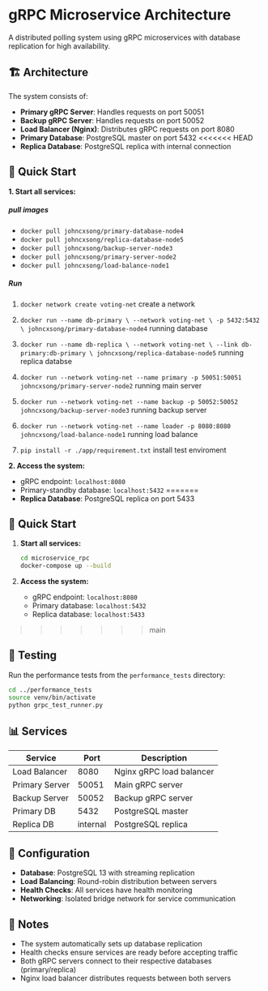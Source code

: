# gRPC Microservice Architecture

A distributed polling system using gRPC microservices with database replication for high availability.

## 🏗️ Architecture

The system consists of:

- **Primary gRPC Server**: Handles requests on port 50051
- **Backup gRPC Server**: Handles requests on port 50052
- **Load Balancer (Nginx)**: Distributes gRPC requests on port 8080
- **Primary Database**: PostgreSQL master on port 5432
<<<<<<< HEAD
- **Replica Database**: PostgreSQL replica with internal connection

## 🚀 Quick Start

**1. Start all services:**

##### pull images 
- `docker pull johncxsong/primary-database-node4` 
- `docker pull johncxsong/replica-database-node5`
- `docker pull johncxsong/backup-server-node3`
- `docker pull johncxsong/primary-server-node2`
- `docker pull johncxsong/load-balance-node1`

##### Run 
1. `docker network create voting-net`  create a network
2. `docker run --name db-primary \
  --network voting-net \
  -p 5432:5432 \
  johncxsong/primary-database-node4` running database

3. `docker run --name db-replica \
  --network voting-net \
  --link db-primary:db-primary \
  johncxsong/replica-database-node5` running replica databse

4. `docker run --network voting-net --name primary -p 50051:50051 johncxsong/primary-server-node2` running main server

5. `docker run --network voting-net --name backup -p 50052:50052 johncxsong/backup-server-node3` running backup server

6. `docker run --network voting-net --name loader -p 8080:8080 johncxsong/load-balance-node1` running load balance

7. `pip install -r ./app/requirement.txt` install test enviroment 



**2. Access the system:**
   - gRPC endpoint: `localhost:8080`
   - Primary-standby database: `localhost:5432`
=======
- **Replica Database**: PostgreSQL replica on port 5433

## 🚀 Quick Start

1. **Start all services:**

   ```bash
   cd microservice_rpc
   docker-compose up --build
   ```

2. **Access the system:**
   - gRPC endpoint: `localhost:8080`
   - Primary database: `localhost:5432`
   - Replica database: `localhost:5433`
>>>>>>> main

## 🧪 Testing

Run the performance tests from the `performance_tests` directory:

```bash
cd ../performance_tests
source venv/bin/activate
python grpc_test_runner.py
```

## 📊 Services

| Service        | Port  | Description              |
| -------------- | ----- | ------------------------ |
| Load Balancer  | 8080  | Nginx gRPC load balancer |
| Primary Server | 50051 | Main gRPC server         |
| Backup Server  | 50052 | Backup gRPC server       |
| Primary DB     | 5432  | PostgreSQL master        |
| Replica DB     | internal | PostgreSQL replica       |



## 🔧 Configuration

- **Database**: PostgreSQL 13 with streaming replication
- **Load Balancing**: Round-robin distribution between servers
- **Health Checks**: All services have health monitoring
- **Networking**: Isolated bridge network for service communication

## 📝 Notes

- The system automatically sets up database replication
- Health checks ensure services are ready before accepting traffic
- Both gRPC servers connect to their respective databases (primary/replica)
- Nginx load balancer distributes requests between both servers

